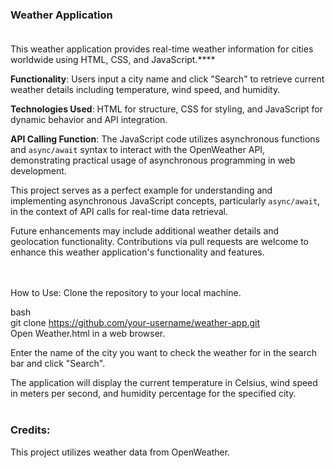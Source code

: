### Weather Application <br><br>

This weather application provides real-time weather information for cities worldwide using HTML, CSS, and JavaScript.****

**Functionality**: Users input a city name and click "Search" to retrieve current weather details including temperature, wind speed, and humidity.<br>

**Technologies Used**: HTML for structure, CSS for styling, and JavaScript for dynamic behavior and API integration.<br>

**API Calling Function**: The JavaScript code utilizes asynchronous functions and `async/await` syntax to interact with the OpenWeather API, demonstrating practical usage of asynchronous programming in web development.<br>

This project serves as a perfect example for understanding and implementing asynchronous JavaScript concepts, particularly `async/await`, in the context of API calls for real-time data retrieval.<br>

Future enhancements may include additional weather details and geolocation functionality. Contributions via pull requests are welcome to enhance this weather application's functionality and features.<br><br><br>

How to Use:
Clone the repository to your local machine.

bash <br>
git clone https://github.com/your-username/weather-app.git <br>
Open Weather.html in a web browser.<br>

Enter the name of the city you want to check the weather for in the search bar and click "Search".<br>

The application will display the current temperature in Celsius, wind speed in meters per second, and humidity percentage for the specified city.<br><br>

### Credits: <br>
This project utilizes weather data from OpenWeather.<br>
